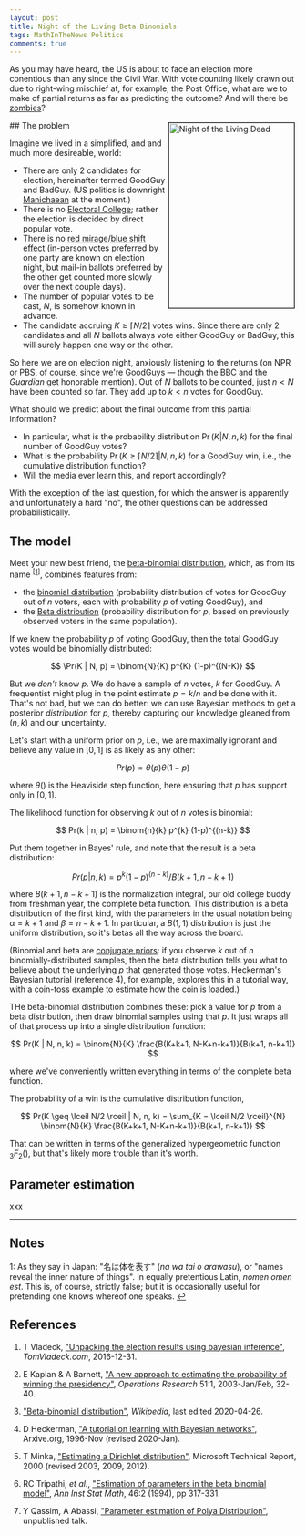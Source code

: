 ```yaml
---
layout: post
title: Night of the Living Beta Binomials
tags: MathInTheNews Politics
comments: true
---
```


As you may have heard, the US is about to face an election more conentious than any since
the Civil War.  With vote counting likely drawn out due to right-wing mischief at, for
example, the Post Office, what are we to make of partial returns as far as predicting the
outcome?  And will there be [zombies](https://en.wikipedia.org/wiki/Night_of_the_Living_Dead)?  

<img src="{{site.baseurl }}/images/2020-10-02-night-of-the-living-beta-binomials-movie.jpg" width="220" height="325" alt="Night of the Living Dead" title="Night of the Living Dead" style="float: right; margin: 3px 3px 3px 3px; border: 1px solid #000000;">
## The problem  

Imagine we lived in a simplified, and and much more desireable, world:  
- There are only 2 candidates for election, hereinafter termed GoodGuy and BadGuy.  (US politics is downright [Manichaean](https://en.wikipedia.org/wiki/Manichaeism) at the moment.)  
- There is no [Electoral College](https://en.wikipedia.org/wiki/United_States_Electoral_College); rather the election is decided by direct popular vote.  
- There is no [red mirage/blue shift effect](https://www.cnn.com/2020/09/01/politics/2020-election-count-red-mirage-blue-shift/index.html) (in-person votes preferred by one party are known on election night, but mail-in ballots preferred by the other get counted more slowly over the next couple days).  
- The number of popular votes to be cast, $N$, is somehow known in advance.  
- The candidate accruing $K \geq \lceil N/2 \rceil$ votes wins.  Since there are only 2 candidates and all $N$ ballots always vote either GoodGuy or BadGuy, this will surely happen one way or the other.  

So here we are on election night, anxiously listening to the returns (on NPR or PBS, of
course, since we're GoodGuys &mdash; though the BBC and the _Guardian_ get honorable
mention).  Out of $N$ ballots to be counted, just $n < N$ have been counted so far.  They
add up to $k < n$ votes for GoodGuy.  

What should we predict about the final outcome from this partial information?  
- In particular, what is the probability distribution $\Pr(K | N, n, k)$ for the final number of GoodGuy votes?  
- What is the probability $\Pr(K \geq \lceil N/2 \rceil | N, n, k)$ for a GoodGuy win, i.e., the cumulative distribution function?  
- Will the media ever learn this, and report accordingly?  

With the exception of the last question, for which the answer is apparently and
unfortunately a hard "no", the other questions can be addressed probabilistically.  

## The model

Meet your new best friend, the
[beta-binomial distribution](https://en.wikipedia.org/wiki/Beta-binomial_distribution),
which, as from its name <sup id="fn1a">[[1](#fn1)]</sup>, combines features from:
- the [binomial distribution](https://en.wikipedia.org/wiki/Binomial_distribution) (probability distribution of votes for GoodGuy out of $n$ voters, each with probability $p$ of voting GoodGuy), and  
- the [Beta distribution](https://en.wikipedia.org/wiki/Beta_distribution) (probability
distribution for $p$, based on previously observed voters in the same population).  

If we knew the probability $p$ of voting GoodGuy, then the total GoodGuy votes would be
binomially distributed:  

$$
\Pr(K | N, p) = \binom{N}{K} p^{K} (1-p)^{(N-K)}
$$

But we _don't_ know $p$.  We do have a sample of $n$ votes, $k$ for GoodGuy.  A
frequentist might plug in the point estimate $p = k/n$ and be done with it.  That's not
bad, but we can do better: we can use Bayesian methods to get a posterior _distribution_
for $p$, thereby capturing our knowledge gleaned from $(n, k)$ and our uncertainty.  

Let's start with a uniform prior on $p$, i.e., we are maximally ignorant and believe any
value in $[0, 1]$ is as likely as any other:  

$$
Pr(p) = \theta(p) \theta(1-p)
$$

where $\theta()$ is the Heaviside step function, here ensuring that $p$ has support only in
$[0, 1]$.

The likelihood function for observing $k$ out of $n$ votes is binomial:

$$
Pr(k | n, p) =  \binom{n}{k} p^{k} (1-p)^{(n-k)}
$$

Put them together in Bayes' rule, and note that the result is a beta distribution: 

$$
Pr(p | n, k) = p^{k} (1-p)^{(n-k)} / B(k+1, n-k+1)
$$

where $B(k+1, n-k+1)$ is the normalization integral, our old college buddy from freshman
year, the complete beta function.  This distribution is a beta distribution of the first
kind, with the parameters in the usual notation being $\alpha = k+1$ and $\beta = n-k+1$.
In particular, a $B(1, 1)$ distribution is just the
uniform distribution, so it's betas all the way across the board.  

(Binomial and beta are [conjugate priors](https://en.wikipedia.org/wiki/Conjugate_prior):
if you observe $k$ out of $n$ binomially-distributed samples,  then the beta
distribution tells you what to believe about the underlying $p$ that generated those
votes.  Heckerman's Bayesian tutorial (reference 4), for example, explores this in a
tutorial way, with a coin-toss example to estimate how the coin is loaded.)  

THe beta-binomial distribution combines these: pick a value for $p$ from a beta
distribution, then draw binomial samples using that $p$.  It just wraps all of that
process up into a single distribution function:  

$$
Pr(K | N, n, k) = \binom{N}{K} \frac{B(K+k+1, N-K+n-k+1)}{B(k+1, n-k+1)}
$$

where we've conveniently written everything in terms of the complete beta function.  

The probability of a win is the cumulative distribution function,  

$$
Pr(K \geq \lceil N/2 \rceil | N, n, k) = \sum_{K = \lceil N/2 \rceil}^{N} \binom{N}{K} \frac{B(K+k+1, N-K+n-k+1)}{B(k+1, n-k+1)}
$$

That can be written in terms of the generalized hypergeometric function $_{3}F_{2}()$, but
that's likely more trouble than it's worth.  

## Parameter estimation  

xxx

---

## Notes  

<a id="fn1">1</a>: As they say in Japan: "名は体を表す" (_na wa tai o arawasu_), or "names
reveal the inner nature of things".  In equally pretentious Latin, _nomen omen est_.  This is,
of course, strictly false; but it is occasionally useful for pretending one knows whereof
one speaks. [↩](#fn1a)

## References

1. T Vladeck, ["Unpacking the election results using bayesian inference"](https://tomvladeck.com/2016/12/31/unpacking-the-election-results-using-bayesian-inference/), _TomVladeck.com_, 2016-12-31.  

1. E Kaplan &amp; A Barnett, ["A new approach to estimating the probability of winning the presidency"](http://www.columbia.edu/~mh2078/NewApproach.pdf),  _Operations Research_ 51:1, 2003-Jan/Feb, 32-40.  

1. ["Beta-binomial distribution"](https://en.wikipedia.org/wiki/Beta-binomial_distribution), _Wikipedia_, last edited 2020-04-26.  

1. D Heckerman, ["A tutorial on learning with Bayesian networks"](https://arxiv.org/pdf/2002.00269.pdf), Arxive.org, 1996-Nov (revised 2020-Jan).  

1. T Minka, ["Estimating a Dirichlet distribution"](https://tminka.github.io/papers/dirichlet/), Microsoft Technical Report, 2000 (revised 2003, 2009, 2012).

1. RC Tripathi, _et al._, ["Estimation of parameters in the beta binomial model"](https://www.ism.ac.jp/editsec/aism/pdf/046_2_0317.pdf), _Ann Inst Stat Math_, 46:2 (1994), pp 317-331.

1. Y Qassim, A Abassi, ["Parameter estimation of Polya Distribution"](http://people.oregonstate.edu/~qassimy/Joe_Qassim_Site/Projects/Entries/2011/11/8_ECE_565__ESTIMATION,_DETECTION,_AND_FILTERING_files/ECE565%20Est%20Project%20Presentation.pdf), unpublished talk.
